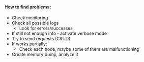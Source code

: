 #### How to find problems:
* Check monitoring
* Check all possible logs
    * Look for errors/successes
* If still not enough info - activate verbose mode
* Try to send requests (CRUD)
* If works partially:
    * Check each node, maybe some of them are malfunctioning
* Create memory dump, analyze it
